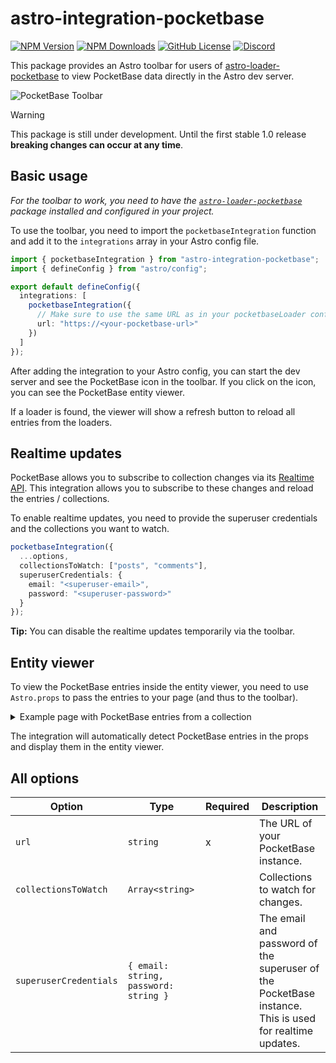 # astro-integration-pocketbase

<!-- ![GitHub Actions Workflow Status](https://img.shields.io/github/actions/workflow/status/pawcoding/astro-integration-pocketbase/release.yaml?style=flat-square) -->

[![NPM Version](https://img.shields.io/npm/v/astro-integration-pocketbase?style=flat-square)](https://www.npmjs.com/package/astro-integration-pocketbase)
[![NPM Downloads](https://img.shields.io/npm/dw/astro-integration-pocketbase?style=flat-square)](https://www.npmjs.com/package/astro-integration-pocketbase)
[![GitHub License](https://img.shields.io/github/license/pawcoding/astro-integration-pocketbase?style=flat-square)](https://github.com/pawcoding/astro-integration-pocketbase/blob/master/LICENSE)
[![Discord](https://img.shields.io/discord/484669557747875862?style=flat-square&label=Discord)](https://discord.gg/GzgTh4hxrx)

This package provides an Astro toolbar for users of [astro-loader-pocketbase](https://github.com/pawcoding/astro-loader-pocketbase) to view PocketBase data directly in the Astro dev server.

![PocketBase Toolbar](/assets/toolbar.png)

> [!WARNING]
> This package is still under development.
> Until the first stable 1.0 release **breaking changes can occur at any time**.

## Basic usage

_For the toolbar to work, you need to have the [`astro-loader-pocketbase`](https://www.npmjs.com/package/astro-loader-pocketbase) package installed and configured in your project._

To use the toolbar, you need to import the `pocketbaseIntegration` function and add it to the `integrations` array in your Astro config file.

```ts
import { pocketbaseIntegration } from "astro-integration-pocketbase";
import { defineConfig } from "astro/config";

export default defineConfig({
  integrations: [
    pocketbaseIntegration({
      // Make sure to use the same URL as in your pocketbaseLoader configuration
      url: "https://<your-pocketbase-url>"
    })
  ]
});
```

After adding the integration to your Astro config, you can start the dev server and see the PocketBase icon in the toolbar.
If you click on the icon, you can see the PocketBase entity viewer.

If a loader is found, the viewer will show a refresh button to reload all entries from the loaders.

## Realtime updates

PocketBase allows you to subscribe to collection changes via its [Realtime API](https://pocketbase.io/docs/api-realtime/).
This integration allows you to subscribe to these changes and reload the entries / collections.

To enable realtime updates, you need to provide the superuser credentials and the collections you want to watch.

```ts
pocketbaseIntegration({
  ...options,
  collectionsToWatch: ["posts", "comments"],
  superuserCredentials: {
    email: "<superuser-email>",
    password: "<superuser-password>"
  }
});
```

**Tip:** You can disable the realtime updates temporarily via the toolbar.

## Entity viewer

To view the PocketBase entries inside the entity viewer, you need to use `Astro.props` to pass the entries to your page (and thus to the toolbar).

<details>
  <summary>
    Example page with PocketBase entries from a collection
  </summary>

```astro
---
import { render, getCollection } from "astro:content";
import type { CollectionEntry } from "astro:content";

interface Props {
  entry: CollectionEntry<"<your-collection">
}

export async function getStaticPaths() {
  const entries = await getCollection("<your-collection>");
  return entries.map((entry) => ({
    params: { id: entry.id },
    props: { entry },
  }));
}

const { entry } = Astro.props;
const { Content } = await render(entry);
---

<article>
  <h1>{entry.data.title}</h1>
  <Content />
</article>
```

</details>

The integration will automatically detect PocketBase entries in the props and display them in the entity viewer.

## All options

| Option                 | Type                                  | Required | Description                                                                                            |
| ---------------------- | ------------------------------------- | -------- | ------------------------------------------------------------------------------------------------------ |
| `url`                  | `string`                              | x        | The URL of your PocketBase instance.                                                                   |
| `collectionsToWatch`   | `Array<string>`                       |          | Collections to watch for changes.                                                                      |
| `superuserCredentials` | `{ email: string, password: string }` |          | The email and password of the superuser of the PocketBase instance. This is used for realtime updates. |
